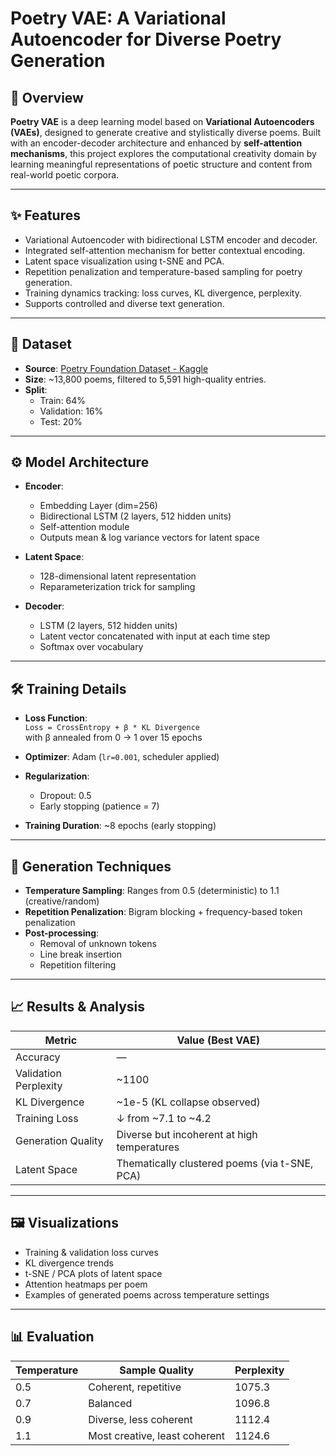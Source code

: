 # Poetry VAE: A Variational Autoencoder for Diverse Poetry Generation


## 📜 Overview

**Poetry VAE** is a deep learning model based on **Variational Autoencoders (VAEs)**, designed to generate creative and stylistically diverse poems. Built with an encoder-decoder architecture and enhanced by **self-attention mechanisms**, this project explores the computational creativity domain by learning meaningful representations of poetic structure and content from real-world poetic corpora.

---

## ✨ Features

- Variational Autoencoder with bidirectional LSTM encoder and decoder.
- Integrated self-attention mechanism for better contextual encoding.
- Latent space visualization using t-SNE and PCA.
- Repetition penalization and temperature-based sampling for poetry generation.
- Training dynamics tracking: loss curves, KL divergence, perplexity.
- Supports controlled and diverse text generation.

---

## 📝 Dataset

- **Source**: [Poetry Foundation Dataset - Kaggle](https://www.kaggle.com/datasets/tgdivy/poetry-foundation-poems)
- **Size**: ~13,800 poems, filtered to 5,591 high-quality entries.
- **Split**: 
  - Train: 64%  
  - Validation: 16%  
  - Test: 20%

---

## ⚙️ Model Architecture

- **Encoder**:
  - Embedding Layer (dim=256)
  - Bidirectional LSTM (2 layers, 512 hidden units)
  - Self-attention module
  - Outputs mean & log variance vectors for latent space

- **Latent Space**:
  - 128-dimensional latent representation
  - Reparameterization trick for sampling

- **Decoder**:
  - LSTM (2 layers, 512 hidden units)
  - Latent vector concatenated with input at each time step
  - Softmax over vocabulary

---

## 🛠️ Training Details

- **Loss Function**:  
  `Loss = CrossEntropy + β * KL Divergence`  
  with β annealed from 0 → 1 over 15 epochs

- **Optimizer**: Adam (`lr=0.001`, scheduler applied)
- **Regularization**:
  - Dropout: 0.5
  - Early stopping (patience = 7)
- **Training Duration**: ~8 epochs (early stopping)

---

## 🎨 Generation Techniques

- **Temperature Sampling**: Ranges from 0.5 (deterministic) to 1.1 (creative/random)
- **Repetition Penalization**: Bigram blocking + frequency-based token penalization
- **Post-processing**:
  - Removal of unknown tokens
  - Line break insertion
  - Repetition filtering

---

## 📈 Results & Analysis

| Metric              | Value (Best VAE) |
|---------------------|------------------|
| Accuracy            | —                |
| Validation Perplexity | ~1100         |
| KL Divergence       | ~1e-5 (KL collapse observed) |
| Training Loss       | ↓ from ~7.1 to ~4.2 |
| Generation Quality  | Diverse but incoherent at high temperatures |
| Latent Space        | Thematically clustered poems (via t-SNE, PCA) |

---

## 🖼️ Visualizations

- Training & validation loss curves
- KL divergence trends
- t-SNE / PCA plots of latent space
- Attention heatmaps per poem
- Examples of generated poems across temperature settings

---

## 📊 Evaluation

| Temperature | Sample Quality       | Perplexity |
|-------------|----------------------|------------|
| 0.5         | Coherent, repetitive | 1075.3     |
| 0.7         | Balanced              | 1096.8     |
| 0.9         | Diverse, less coherent | 1112.4   |
| 1.1         | Most creative, least coherent | 1124.6 |
